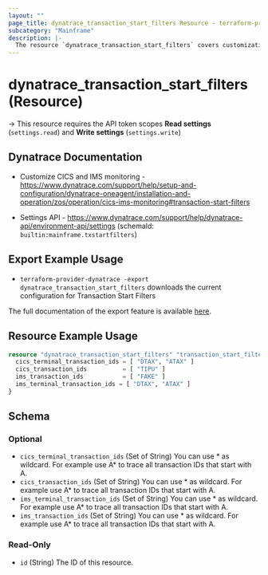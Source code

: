 ```yaml
---
layout: ""
page_title: dynatrace_transaction_start_filters Resource - terraform-provider-dynatrace"
subcategory: "Mainframe"
description: |-
  The resource `dynatrace_transaction_start_filters` covers customization of CICS and IMS Monitoring
---
```


# dynatrace_transaction_start_filters (Resource)

-> This resource requires the API token scopes **Read settings** (`settings.read`) and **Write settings** (`settings.write`)

## Dynatrace Documentation

- Customize CICS and IMS monitoring - https://www.dynatrace.com/support/help/setup-and-configuration/dynatrace-oneagent/installation-and-operation/zos/operation/cics-ims-monitoring#transaction-start-filters

- Settings API - https://www.dynatrace.com/support/help/dynatrace-api/environment-api/settings (schemaId: `builtin:mainframe.txstartfilters`)

## Export Example Usage

- `terraform-provider-dynatrace -export dynatrace_transaction_start_filters` downloads the current configuration for Transaction Start Filters

The full documentation of the export feature is available [here](https://registry.terraform.io/providers/dynatrace-oss/dynatrace/latest/docs/guides/export-v2).

## Resource Example Usage

```terraform
resource "dynatrace_transaction_start_filters" "transaction_start_filters" {
  cics_terminal_transaction_ids = [ "DTAX", "ATAX" ]
  cics_transaction_ids          = [ "TIPU" ]
  ims_transaction_ids           = [ "FAKE" ]
  ims_terminal_transaction_ids = [ "DTAX", "ATAX" ]
}
```

<!-- schema generated by tfplugindocs -->
## Schema

### Optional

- `cics_terminal_transaction_ids` (Set of String) You can use * as wildcard. For example use A* to trace all transaction IDs that start with A.
- `cics_transaction_ids` (Set of String) You can use * as wildcard. For example use A* to trace all transaction IDs that start with A.
- `ims_terminal_transaction_ids` (Set of String) You can use * as wildcard. For example use A* to trace all transaction IDs that start with A.
- `ims_transaction_ids` (Set of String) You can use * as wildcard. For example use A* to trace all transaction IDs that start with A.

### Read-Only

- `id` (String) The ID of this resource.
 